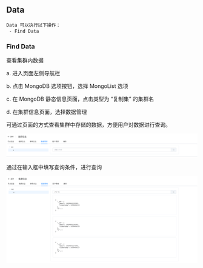 ## Data

```
Data 可以执行以下操作：
 - Find Data
```

### Find Data

查看集群内数据

a. 进入页面左侧导航栏

b. 点击 MongoDB 选项按钮，选择 MongoList 选项

c. 在 MongoDB 静态信息页面，点击类型为 “复制集” 的集群名

d. 在集群信息页面，选择数据管理

可通过页面的方式查看集群中存储的数据，方便用户对数据进行查询。

![image-20220722125443347](../../../../../images/whalealPlatformImages/MongoDB_ReplicaSet_Data.png)

通过在输入框中填写查询条件，进行查询

![image-20220722125351391](../../../../../images/whalealPlatformImages/MongoDB_ReplicaSet_Data2.png)
